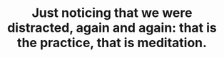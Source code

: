 ---
title: "Just noticing that we were distracted, again and again: that is the practice, that is meditation."
tags: buddhism mindfulness experience
---